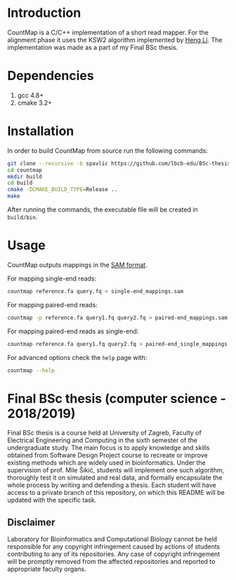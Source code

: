 # Introduction

CountMap is a C/C++ implementation of a short read mapper. For the alignment phase it uses the KSW2 algorithm implemented by [Heng Li][hl]. The implementation was made as a part of my Final BSc thesis.

# Dependencies

1. gcc 4.8+
2. cmake 3.2+

# Installation

In order to build CountMap from source run the following commands:

```bash
git clone --recursive -b spavlic https://github.com/lbcb-edu/BSc-thesis-18-19.git countmap
cd countmap
mkdir build
cd build
cmake -DCMAKE_BUILD_TYPE=Release ..
make
```

After running the commands, the executable file will be created in `build/bin`.

# Usage

CountMap outputs mappings in the [SAM format][sam].

For mapping single-end reads:
```bash 
countmap reference.fa query.fq > single-end_mappings.sam
```

For mapping paired-end reads:
```bash
countmap -p reference.fa query1.fq query2.fq > paired-end_mappings.sam
```

For mapping paired-end reads as single-end:
```bash
countmap reference.fa query1.fq query2.fq > paired-end_single_mappings.sam
```

For advanced options check the `help` page with:
```bash
countmap --help
```

# Final BSc thesis (computer science - 2018/2019)

Final BSc thesis is a course held at University of Zagreb, Faculty of Electrical Engineering and Computing in the sixth semester of the undergraduate study. The main focus is to apply knowledge and skills obtained from Software Design Project course to recreate or improve existing methods which are widely used in bioinformatics. Under the supervision of prof. Mile Šikić, students will implement one such algorithm, thoroughly test it on simulated and real data, and formally encapsulate the whole process by writing and defending a thesis. Each student will have access to a private branch of this repository, on which this README will be updated with the specific task.

## Disclaimer

Laboratory for Bioinformatics and Computational Biology cannot be held responsible for any copyright infringement caused by actions of students contributing to any of its repositories. Any case of copyright infringement will be promptly removed from the affected repositories and reported to appropriate faculty organs.

[hl]: https://github.com/lh3/ksw2
[sam]: https://samtools.github.io/hts-specs/SAMv1.pdf